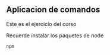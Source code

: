 ## Aplicacion de comandos

Este es el ejercicio del curso



Recuerde instalar los paquetes de node

````
npm
````